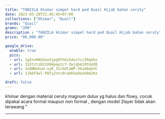 ```yaml
---
title: "TANZILA khimar simpel hard ped Quail Hijab bahan ceruty"
date: 2023-03-28T21:45:45+07:00
collections: ["Khimar", "Quail"]
brands: "Quail"
grams: "200"
description : "TANZILA khimar simpel hard ped Quail Hijab bahan ceruty"
price: "86,000.00"

google_drive:
  enable: true
  pics:
  - url: 1gInvMAUXooXjpg9YhGskducYczIRqkbs
  - url: 1S3tztzD21XN4pepIcY-ZwjqbA10tGdd0
  - url: 1n8NWohuU-syK_31rbdtaWP-VbzmbqkVC
  - url: 1JkDf4wl-PQfy2ntc0raUH3wUeok6m2Kx

draft: false
---
```


khimar  dengan material ceruty magnum dulux yg halus dan flowy,  cocok dipakai acara formal maupun non formal , dengan model  2layer tidak akan terawang "

------------    
 
